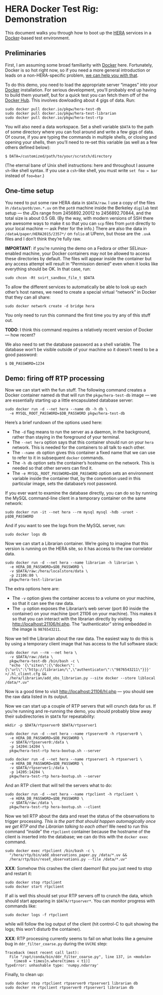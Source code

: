 <!-- To HTML-ify this file locally, use `grip --wide` on it. -->

HERA Docker Test Rig: Demonstration
===================================

This document walks you through how to boot up the [HERA] services in a
[Docker]-based test environment.

[Docker]: https://www.docker.com/
[HERA]: http://reionization.org/


Preliminaries
-------------

First, I am assuming some broad familiarity with [Docker] here. Fortunately,
Docker is so hot right now, so if you need a more general introduction or
leads on a non-HERA-specific problem,
[we can help you with that](https://www.google.com/search?q=docker%20tutorial).

To do this demo, you need to load the appropriate server “images” into your
[Docker] installation. For serious development, you’ll probably end up having
to build them yourself, but for a quick test you can fetch them off of the
[Docker Hub]. This involves dowloading about 4 gigs of data. Run:

```
sudo docker pull docker.io/pkgw/hera-test-db
sudo docker pull docker.io/pkgw/hera-test-librarian
sudo docker pull docker.io/pkgw/hera-test-rtp
```

[Docker Hub]: https://hub.docker.com/

You will also need a data workspace. Set a shell variable `$DATA` to the path
of some directory where you can fool around and write a few gigs of data. Of
course, if you are typing the commands in multiple shells, or closing and
opening your shells, then you’ll need to re-set this variable (as well as a
few others defined below):

```
$ DATA=/customized/path/to/your/scratch/directory
```

(The eternal bane of Unix shell instructions: here and throughout I assume
`sh`-like shell syntax. If you use a `csh`-like shell, you must write `set foo
= bar` instead of `foo=bar`.)


One-time setup
--------------

You need to put some raw HERA data in `$DATA/raw`. I use a copy of the files
in `/data/pot0/zen.*.uv` on the `pot0` machine inside the Berkeley `digilab`
test setup — the JDs range from 2456892.20012 to 2456892.70844, and the total
size is about 0.5 GB. (By the way, with modern versions of SSH there are
awesome ways to make it so that you can `scp` files from `pot0` directly to
your local machine — ask Peter for the info.) There are also the data in
`/data4/paper/HERA2015/2357*/` on `folio` at UPenn, but those are the `.uvA`
files and I don’t think they’re fully raw.

**IMPORTANT**: if you’re running the demo on a Fedora or other SELinux-enabled
machine, your Docker containers may not be allowed to access these directories
by default. The files will appear inside the container but any access attempt
will result in “Permission denied” even when it looks like everything should
be OK. In that case, run:

```
sudo chcon -Rt svirt_sandbox_file_t $DATA
```

To allow the different services to automatically be able to look up each
other’s host names, we need to create a special virtual “network” in Docker
that they can all share:

```
sudo docker network create -d bridge hera
```

You only need to run this command the first time you try any of this stuff out.

**TODO**: I think this command requires a relatively recent version of Docker
— how recent?

We also need to set the database password as a shell variable. The database
won’t be visible outside of your machine so it doesn’t need to be a good
password:

```
$ DB_PASSWORD=1234
```


Demo: firing off RTP processing
-------------------------------

Now we can start with the fun stuff. The following command creates a Docker
container named `db` that will run the `pkgw/hera-test-db` image — we are
essentially starting up a little encapsulated database server:

```
sudo docker run -d --net hera --name db -h db \
  -e MYSQL_ROOT_PASSWORD=$DB_PASSWORD pkgw/hera-test-db
```

Here’s a brief rundown of the options used here:

* The `-d` flag means to run the server as a daemon, in the background, rather
  than staying in the foreground of your terminal.
* The `--net hera` option says that this container should run on your `hera`
  network. This is needed for the containers to all talk to each other.
* The `--name db` option gives this container a fixed name that we can use to
  refer to it in subsequent `docker` commands.
* The `-h db` option sets the container’s hostname on the network. This is
  needed so that other servers can find it.
* The `-e MYSQL_ROOT_PASSWORD=$DB_PASSWORD` option sets an environment
  variable inside the container that, by the convention used in this particular
  image, sets the database’s root password.

If you ever want to examine the database directly, you can do so by running
the MySQL command-line client in a temporary container on the same network:

```
sudo docker run -it --net hera --rm mysql mysql -hdb -uroot -p$DB_PASSWORD
```

And if you want to see the logs from the MySQL server, run:

```
sudo docker logs db
```

Now we can start a Librarian container. We’re going to imagine that this
version is running on the HERA site, so it has access to the raw correlator
data.

```
sudo docker run -d --net hera --name librarian -h librarian \
  -e HERA_DB_PASSWORD=$DB_PASSWORD \
  -v $DATA/raw:/hera/localstore/data \
  -p 21106:80 \
  pkgw/hera-test-librarian
```

The extra options here are:

* The `-v` option gives the container access to a volume on your machine, so
  that it can see the raw data.
* The `-p` option exposes the Librarian’s web server (port 80 inside the
  container) on your machine (port 21106 on your machine). This makes it so
  that you can interact with the librarian directly by visiting
  <http://localhost:21106/hl.php>. The “authenticator” string embedded in the
  image is `9876543211`.

Now we tell the Librarian about the raw data. The easiest way to do this is by
using a temporary client image that has access to the full software stack:

```
sudo docker run --rm --net hera \
  -v $DATA/raw:/data \
  pkgw/hera-test-db /bin/bash -c \
  "echo '{\"sites\":{\"docker\":{\"url\":\"http://librarian/\",\"authenticator\":\"9876543211\"}}}' >/.hl_client.cfg &&
  /hera/librarian/add_obs_librarian.py --site docker --store liblocal /data/*.uv"
```

Now is a good time to visit <http://localhost:21106/hl.php> — you should see
the raw data listed in its output.

Now we can start up a couple of RTP servers that will crunch data for us. If
you’re running and re-running the demo, you should probably blow away their
subdirectories in `$DATA` for repeatability:

```
mkdir -p $DATA/rtpserver0 $DATA/rtpserver1

sudo docker run -d --net hera --name rtpserver0 -h rtpserver0 \
  -e HERA_DB_PASSWORD=$DB_PASSWORD \
  -v $DATA/rtpserver0:/data \
  -p 14204:14204 \
  pkgw/hera-test-rtp hera-bootup.sh --server

sudo docker run -d --net hera --name rtpserver1 -h rtpserver1 \
  -e HERA_DB_PASSWORD=$DB_PASSWORD \
  -v $DATA/rtpserver1:/data \
  -p 14205:14204 \
  pkgw/hera-test-rtp hera-bootup.sh --server
```

And an RTP client that will tell the servers what to do:

```
sudo docker run -d --net hera --name rtpclient -h rtpclient \
  -e HERA_DB_PASSWORD=$DB_PASSWORD \
  -v $DATA/raw:/data \
  pkgw/hera-test-rtp hera-bootup.sh --client
```

Now we tell RTP about the data and reset the status of the observations to
trigger processing. *This is the part that should happen automagically once we
get RTP and the Librarian talking to each other!* We need to run this command
“inside” the `rtpclient` container because the hostname of the client is
inserted into the database; we can do this with the `docker exec` command.

```
sudo docker exec rtpclient /bin/bash -c \
  "/hera/rtp/bin/add_observations_paper.py /data/*.uv &&
  /hera/rtp/bin/reset_observations.py --file /data/*.uv"
```

**XXX**: Somehow this crashes the client daemon! But you just need to stop and
restart it:

```
sudo docker stop rtpclient
sudo docker start rtpclient
```

If all is well this should set your RTP servers off to crunch the data, which
should start appearing in `$DATA/rtpserver*`. You can monitor progress with
commands like:

```
sudo docker logs -f rtpclient
```

while will follow the log output of the client (hit control-C to quit showing
the logs; this won’t disturb the container).

**XXX**: RTP processing currently seems to fail on what looks like a genuine
bug in `ddr_filter_coarse.py` during the `UVCRE` step:

```
Traceback (most recent call last):
  File "/opt/conda/bin/ddr_filter_coarse.py", line 137, in <module>
    times0 = times[n.where(times < t1)]
TypeError: unhashable type: 'numpy.ndarray'
```

Finally, to clean up:

```
sudo docker stop rtpclient rtpserver0 rtpserver1 librarian db
sudo docker rm rtpclient rtpserver0 rtpserver1 librarian db
```
